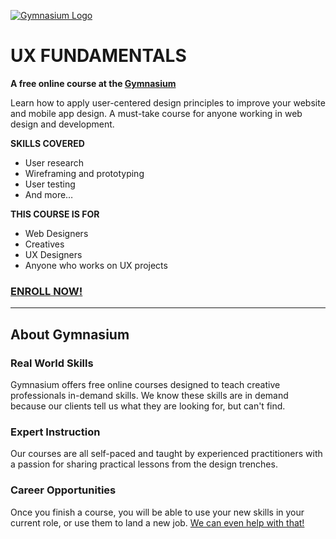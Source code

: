 [![Gymnasium Logo](https://cdn.rawgit.com/gymnasium/gymnasium.github.io/master/assets/GYM-logo.svg)](http://thegymnasium.com)


# UX FUNDAMENTALS

**A free online course at the [Gymnasium](http://thegymnasium.com)**

Learn how to apply user-centered design principles to improve your website and mobile app design. A must-take course for anyone working in web design and development.

**SKILLS COVERED**

- User research
- Wireframing and prototyping
- User testing
- And more…

**THIS COURSE IS FOR**

- Web Designers
- Creatives
- UX Designers
- Anyone who works on UX projects

### [ENROLL NOW!](http://thegymnasium.com/courses/GYM/103/0/about)

---

## About Gymnasium


### Real World Skills

Gymnasium offers free online courses designed to teach creative professionals in-demand skills. We know these skills are in demand because our clients tell us what they are looking for, but can't find.


### Expert Instruction

Our courses are all self-paced and taught by experienced practitioners with a passion for sharing practical lessons from the design trenches.

### Career Opportunities

Once you finish a course, you will be able to use your new skills in your current role, or use them to land a new job. [We can even help with that!](http://aquent.com/find-work/)
